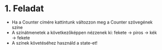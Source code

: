 # 1. Feladat

-   Ha a Counter címére kattintunk változzon meg a Counter szövegének színe
-   A színátmenetek a következőképpen nézzenek ki: fekete -> piros -> kék -> fekete
-   A színek követéséhez használd a state-et!
